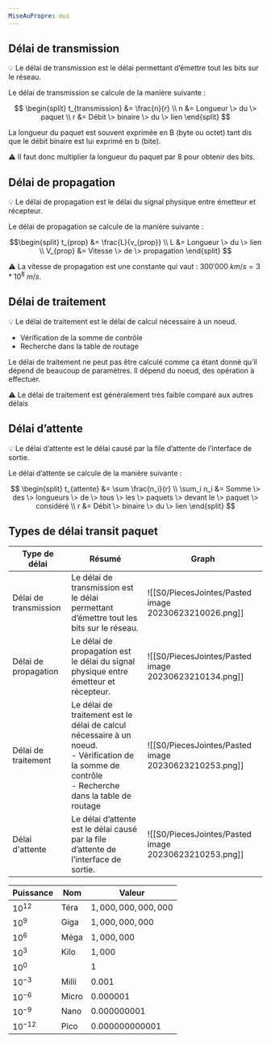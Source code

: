 ```yaml
---
MiseAuPropre: oui
---
```


## Délai de transmission

<aside> 💡 Le délai de transmission est le délai permettant d’émettre tout les bits sur le réseau.

</aside>

Le délai de transmission se calcule de la manière suivante :

$$ \begin{split}
t_{transmission} &= \frac{n}{r} \\ 
n &= Longueur \> du \> paquet \\ 
r &= Débit \> binaire \> du \> lien 
\end{split}
$$

La longueur du paquet est souvent exprimée en B (byte ou octet) tant dis que le débit binaire est lui exprimé en b (bite).

⚠️ Il faut donc multiplier la longueur du paquet par $8$ pour obtenir des bits.

## Délai de propagation

<aside> 💡 Le délai de propagation est le délai du signal physique entre émetteur et récepteur.

</aside>

Le délai de propagation se calcule de la manière suivante :

$$\begin{split}
t_{prop} &= \frac{L}{v_{prop}} \\ 
L &= Longueur \> du \> lien \\ 
V_{prop} &= Vitesse \> de \> propagation 
\end{split}
$$

⚠️ La vitesse de propagation est une constante qui vaut : $300'000\> km/s = 3*10^8\>m/s$.

## Délai de traitement

<aside> 💡 Le délai de traitement est le délai de calcul nécessaire à un noeud.

-   Vérification de la somme de contrôle
-   Recherche dans la table de routage </aside>

Le délai de traitement ne peut pas être calculé comme ça étant donné qu’il dépend de beaucoup de paramètres. Il dépend du noeud, des opération à effectuer.

<aside> ⚠️ Le délai de traitement est généralement très faible comparé aux autres délais</aside>

## Délai d’attente

<aside> 💡 Le délai d’attente est le délai causé par la file d’attente de l’interface de sortie.

</aside>

Le délai d’attente se calcule de la manière suivante :

$$ \begin{split}
t_{attente} &= \sum \frac{n_i}{r} \\ 
\sum_i n_i &= Somme \> des \> longueurs \> de \> tous \> les \> paquets \> devant le \> paquet \> considéré \\
r &= Débit \> binaire \> du \> lien 
\end{split}
$$

## Types de délai transit paquet

|Type de délai|Résumé|Graph|
|----|----|----|
|Délai de transmission|Le délai de transmission est le délai permettant d’émettre tout les bits sur le réseau.|![[S0/PiecesJointes/Pasted image 20230623210026.png]]
|Délai de propagation|Le délai de propagation est le délai du signal physique entre émetteur et récepteur.|![[S0/PiecesJointes/Pasted image 20230623210134.png]]|
|Délai de traitement|Le délai de traitement est le délai de calcul nécessaire à un noeud. <br>- Vérification de la somme de contrôle <br>- Recherche dans la table de routage|![[S0/PiecesJointes/Pasted image 20230623210253.png]]|
|Délai d'attente|Le délai d’attente est le délai causé par la file d’attente de l’interface de sortie.|![[S0/PiecesJointes/Pasted image 20230623210253.png]]|


|Puissance|Nom|Valeur|
|---|---|---|
|$10^{12}$|Téra|$1,000,000,000,000$|
|$10^{9}$|Giga|$1,000,000,000$|
|$10^{6}$|Méga|$1,000,000$|
|$10^{3}$|Kilo|$1,000$|
|$10^{0}$||$1$|
|$10^{-3}$|Milli|$0.001$|
|$10^{-6}$|Micro|$0.000001$|
|$10^{-9}$|Nano|$0.000000001$|
|$10^{-12}$|Pico|$0.000000000001$|


